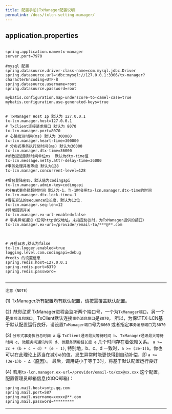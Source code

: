 ```yaml
---
title: 配置手册|TxManager配置说明
permalink: /docs/txlcn-setting-manager/
---
```


## application.properties
```properties

spring.application.name=tx-manager
server.port=7970

#mysql 配置
spring.datasource.driver-class-name=com.mysql.jdbc.Driver
spring.datasource.url=jdbc:mysql://127.0.0.1:3306/tx-manager?characterEncoding=UTF-8
spring.datasource.username=root
spring.datasource.password=root
        
mybatis.configuration.map-underscore-to-camel-case=true
mybatis.configuration.use-generated-keys=true


# TxManager Host Ip 默认为 127.0.0.1
tx-lcn.manager.host=127.0.0.1
# TxClient连接请求端口 默认为 8070
tx-lcn.manager.port=8070
# 心跳检测时间(ms) 默认为 300000
tx-lcn.manager.heart-time=300000
# 分布式事务执行总时间(ms) 默认为36000
tx-lcn.manager.dtx-time=36000
#参数延迟删除时间单位ms  默认为dtx-time值
tx-lcn.message.netty.attr-delay-time=36000
#事务处理并发等级 默认为128
tx-lcn.manager.concurrent-level=128

#后台登陆密码，默认值为codingapi
tx-lcn.manager.admin-key=codingapi
#分布式事务锁超时时间 默认为-1，当-1时会用tx-lcn.manager.dtx-time的时间
tx-lcn.manager.dtx-lock-time=-1
#雪花算法的sequence位长度，默认为12位.
tx-lcn.manager.seq-len=12
#异常回调开关
tx-lcn.manager.ex-url-enabled=false
# 事务异常通知（任何http协议地址。未指定协议时，为TxManager提供的接口）
tx-lcn.manager.ex-url=/provider/email-to/***@**.com



# 开启日志,默认为false
tx-lcn.logger.enabled=true
logging.level.com.codingapi=debug
#redis 的设置信息
spring.redis.host=127.0.0.1
spring.redis.port=6379
spring.redis.password=


```

----------------
`注意（NOTE）`   

(1) TxManager所有配置均有默认配置，请按需覆盖默认配置。  

(2) *特别注意* TxManager进程会监听两个端口号，一个为`TxManager端口`，另一个是`事务消息端口`。TxClient默认连接`事务消息端口`是`8070`，
所以，为保证TX-LCN基于默认配置运行良好，请设置`TxManager端口`号为`8069` 或者指定`事务消息端口`为`8070`  

(3) `分布式事务执行总时间 a` 与 `TxClient通讯最大等待时间 b`、`TxManager通讯最大等待时间 c`、`微服务间通讯时间 d`、`微服务调用链长度 e` 几个时间存在着依赖关系。
`a >= 2c + (b + c + d) * (e - 1)`, 特别地，b、c、d 一致时，`a >= (3e-1)b`。你也可以在此理论上适当在减小a的值，发生异常时能更快得到自动补偿，即 `a >= (3e-1)b - Δ`（[原因](../fqa.html)）。
最后，调用链小于等于3时，将基于默认配置运行良好

(4) 若用`tx-lcn.manager.ex-url=/provider/email-to/xxx@xx.xxx` 这个配置，配置管理员邮箱信息(如QQ邮箱)：
```properties
spring.mail.host=smtp.qq.com
spring.mail.port=587
spring.mail.username=xxxxx@**.com
spring.mail.password=*********
```
 
----------------
